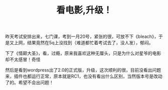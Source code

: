 ﻿---
layout: post 
title: 看电影,升级！
---

昨天考试安排出来，七门课，考到一月20号，紧张的很，可放不下《bleach》，于是又上网，结果竟然在5q上没找到（难道都忙着考试去了，没人发），郁闷。

下了《情颠大圣》，看，过瘾，原来我喜欢这种无厘头，只是为什么对星爷的电影却不太感冒！奇怪

然后是看到wordpress出了2.0的正式版，升级，这次顺利的很，目前没看出问题来，插件也都运行正常，原本就是RC1，也没有看出什么区别，当然版本号是改动了的。希望不会出问题！